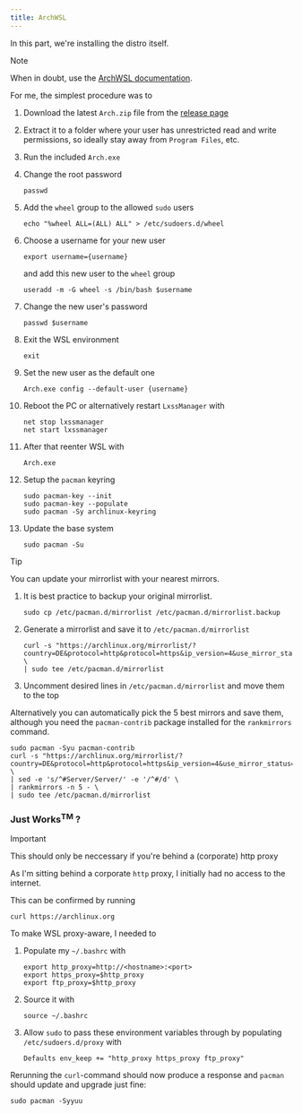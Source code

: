 ```yaml
---
title: ArchWSL
---
```


In this part, we're installing the distro itself.

> [!NOTE]
> When in doubt,
> use the [ArchWSL documentation](https://wsldl-pg.github.io/ArchW-docs/).

For me, the simplest procedure was to

1.  Download the latest `Arch.zip` file
    from the [release page](https://github.com/yuk7/ArchWSL/releases/latest)
2.  Extract it to a folder where your user has unrestricted read and
    write permissions, so ideally stay away from `Program Files`, etc.
3.  Run the included `Arch.exe`
4.  Change the root password

    ```bash,nolang,icon=.fa.fa-terminal
    passwd
    ```

5.  Add the `wheel` group to the allowed `sudo` users

    ```bash,nolang,icon=.fa.fa-terminal
    echo "%wheel ALL=(ALL) ALL" > /etc/sudoers.d/wheel
    ```

6.  Choose a username for your new user

    ```bash,nolang,icon=.fa.fa-terminal
    export username={username}
    ```

    and add this new user to the `wheel` group

    ```bash,nolang,icon=.fa.fa-terminal
    useradd -m -G wheel -s /bin/bash $username
    ```

7.  Change the new user's password

    ```bash,nolang,icon=.fa.fa-terminal
    passwd $username
    ```

8.  Exit the WSL environment

    ```bash,nolang,icon=.fa.fa-terminal
    exit
    ```

9.  Set the new user as the default one

    ```powershell,lang=PowerShell,icon=.devicon-powershell-plain
    Arch.exe config --default-user {username}
    ```

10. Reboot the PC or alternatively restart `LxssManager` with

    ```powershell,lang=PowerShell,icon=.devicon-powershell-plain
    net stop lxssmanager
    net start lxssmanager
    ```

11. After that reenter WSL with

    ```powershell,lang=PowerShell,icon=.devicon-powershell-plain
    Arch.exe
    ```

12. Setup the `pacman` keyring

    ```bash,nolang,icon=.fa.fa-terminal
    sudo pacman-key --init
    sudo pacman-key --populate
    sudo pacman -Sy archlinux-keyring
    ```

13. Update the base system

    ```bash,nolang,icon=.fa.fa-terminal
    sudo pacman -Su
    ```

> [!TIP]
> You can update your mirrorlist with your nearest mirrors.
>
> 1. It is best practice to backup your original mirrorlist.
>
>    ```bash,nolang,icon=.fa.fa-terminal
>    sudo cp /etc/pacman.d/mirrorlist /etc/pacman.d/mirrorlist.backup
>    ```
>
> 2. Generate a mirrorlist and save it to     `/etc/pacman.d/mirrorlist`
>
>    ```bash,nolang,icon=.fa.fa-terminal
>    curl -s "https://archlinux.org/mirrorlist/?country=DE&protocol=http&protocol=https&ip_version=4&use_mirror_status=on" \
>    | sudo tee /etc/pacman.d/mirrorlist
>    ```
>
> 3. Uncomment desired lines in `/etc/pacman.d/mirrorlist` and move them to the top
>
> Alternatively you can automatically pick the 5 best mirrors and save them,
> although you need the `pacman-contrib` package installed for the `rankmirrors` command.
>
> ```bash,nolang,icon=.fa.fa-terminal
> sudo pacman -Syu pacman-contrib
> curl -s "https://archlinux.org/mirrorlist/?country=DE&protocol=http&protocol=https&ip_version=4&use_mirror_status=on" \
> | sed -e 's/^#Server/Server/' -e '/^#/d' \
> | rankmirrors -n 5 - \
> | sudo tee /etc/pacman.d/mirrorlist
> ```

### Just Works<sup>TM</sup> ?

> [!IMPORTANT]
> This should only be neccessary if you're behind a
> (corporate) http proxy

As I'm sitting behind a corporate `http` proxy,
I initially had no access to the internet.

This can be confirmed by running

```bash,nolang,icon=.fa.fa-terminal
curl https://archlinux.org
```

To make WSL proxy-aware, I needed to

1. Populate my `~/.bashrc` with

   ```bash,lang=Bash,icon=.devicon-bash-plain,filepath=~/.bashrc
   export http_proxy=http://<hostname>:<port>
   export https_proxy=$http_proxy
   export ftp_proxy=$http_proxy
   ```

2. Source it with

   ```bash,nolang,icon=.fa.fa-terminal
   source ~/.bashrc
   ```

3. Allow `sudo` to pass these environment variables through by
   populating `/etc/sudoers.d/proxy` with

   ```txt,nolang,icon=.fa.fa-file-text-o,filepath=/etc/sudoers.d/proxy
   Defaults env_keep += "http_proxy https_proxy ftp_proxy"
   ```

Rerunning the `curl`-command should now produce a response
and `pacman` should update and upgrade just fine:

```bash,nolang,icon=.fa.fa-terminal
sudo pacman -Syyuu
```
